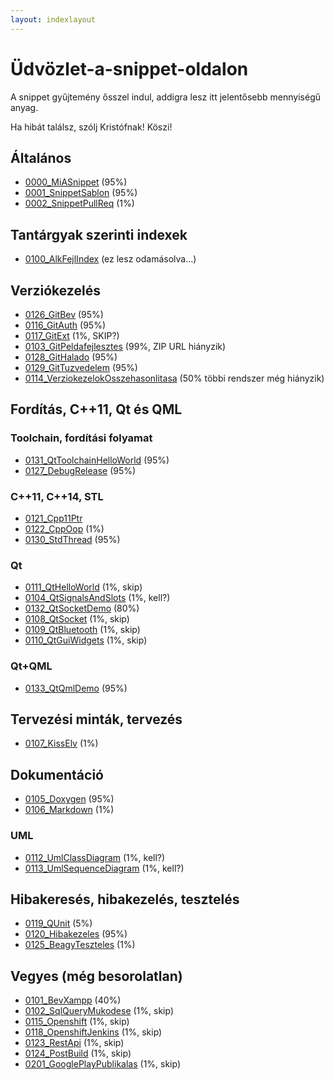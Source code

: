 ```yaml
---
layout: indexlayout
---
```


# Üdvözlet-a-snippet-oldalon

A snippet gyűjtemény ősszel indul, addigra lesz itt jelentősebb mennyiségű anyag.

Ha hibát találsz, szólj Kristófnak! Köszi!

## Általános

  * [0000_MiASnippet](snippets/0000_MiASnippet/0000_MiASnippet.html) (95%)
  * [0001_SnippetSablon](snippets/0001_SnippetSablon/0001_SnippetSablon.html) (95%)
  * [0002_SnippetPullReq](snippets/0002_SnippetPullReq/0002_SnippetPullReq.html) (1%)


## Tantárgyak szerinti indexek

  * [0100_AlkFejlIndex](snippets/0100_AlkFejlIndex/0100_AlkFejlIndex.html) (ez lesz odamásolva...)

## Verziókezelés

  * [0126_GitBev](snippets/0126_GitBev/0126_GitBev.html) (95%)
  * [0116_GitAuth](snippets/0116_GitAuth/0116_GitAuth.html) (95%)
  * [0117_GitExt](snippets/0117_GitExt/0117_GitExt.html) (1%, SKIP?)
  * [0103_GitPeldafejlesztes](snippets/0103_GitPeldafejlesztes/0103_GitPeldafejlesztes.html) (99%, ZIP URL hiányzik)
  * [0128_GitHalado](snippets/0128_GitHalado/0128_GitHalado.html) (95%)
  * [0129_GitTuzvedelem](snippets/0129_GitTuzvedelem/0129_GitTuzvedelem.html) (95%)
  * [0114_VerziokezelokOsszehasonlitasa](snippets/0114_VerziokezelokOsszehasonlitasa/0114_VerziokezelokOsszehasonlitasa.html) (50% többi rendszer még hiányzik)

## Fordítás, C++11, Qt és QML

### Toolchain, fordítási folyamat

  * [0131_QtToolchainHelloWorld](snippets/0131_QtToolchainHelloWorld/0131_QtToolchainHelloWorld.html) (95%)
  * [0127_DebugRelease](snippets/0127_DebugRelease/0127_DebugRelease.html) (95%)

### C++11, C++14, STL

  * [0121_Cpp11Ptr](snippets/0121_Cpp11Ptr/0121_Cpp11Ptr.html)
  * [0122_CppOop](snippets/0122_CppOop/0122_CppOop.html) (1%)
  * [0130_StdThread](snippets/0130_StdThread/0130_StdThread.html) (95%)

### Qt

  * [0111_QtHelloWorld](snippets/0111_QtHelloWorld/0111_QtHelloWorld.html) (1%, skip)
  * [0104_QtSignalsAndSlots](snippets/0104_QtSignalsAndSlots/0104_QtSignalsAndSlots.html) (1%, kell?)
  * [0132_QtSocketDemo](snippets/0132_QtSocketDemo/0132_QtSocketDemo.html) (80%)
  * [0108_QtSocket](snippets/0108_QtSocket/0108_QtSocket.html) (1%, skip)
  * [0109_QtBluetooth](snippets/0109_QtBluetooth/0109_QtBluetooth.html) (1%, skip)
  * [0110_QtGuiWidgets](snippets/0110_QtGuiWidgets/0110_QtGuiWidgets.html) (1%, skip)

### Qt+QML

  * [0133_QtQmlDemo](snippets/0133_QtQmlDemo/0133_QtQmlDemo.html) (95%)


## Tervezési minták, tervezés

  * [0107_KissElv](snippets/0107_KissElv/0107_KissElv.html) (1%)

## Dokumentáció

  * [0105_Doxygen](snippets/0105_Doxygen/0105_Doxygen.html) (95%)
  * [0106_Markdown](snippets/0106_Markdown/0106_Markdown.html) (1%)

### UML

  * [0112_UmlClassDiagram](snippets/0112_UmlClassDiagram/0112_UmlClassDiagram.html) (1%, kell?)
  * [0113_UmlSequenceDiagram](snippets/0113_UmlSequenceDiagram/0113_UmlSequenceDiagram.html) (1%, kell?)

## Hibakeresés, hibakezelés, tesztelés

  * [0119_QUnit](snippets/0119_QUnit/0119_QUnit.html) (5%)
  * [0120_Hibakezeles](snippets/0120_Hibakezeles/0120_Hibakezeles.html) (95%)
  * [0125_BeagyTeszteles](snippets/0125_BeagyTeszteles/0125_BeagyTeszteles.html) (1%)


## Vegyes (még besorolatlan)

  * [0101_BevXampp](snippets/0101_BevXampp/0101_BevXampp.html) (40%)
  * [0102_SqlQueryMukodese](snippets/0102_SqlQueryMukodese/0102_SqlQueryMukodese.html) (1%, skip)
  * [0115_Openshift](snippets/0115_Openshift/0115_Openshift.html) (1%, skip)
  * [0118_OpenshiftJenkins](snippets/0118_OpenshiftJenkins/0118_OpenshiftJenkins.html) (1%, skip)
  * [0123_RestApi](snippets/0123_RestApi/0123_RestApi.html) (1%, skip)
  * [0124_PostBuild](snippets/0124_PostBuild/0124_PostBuild.html) (1%, skip)
  * [0201_GooglePlayPublikalas](snippets/0201_GooglePlayPublikalas/0201_GooglePlayPublikalas.html) (1%, skip)
